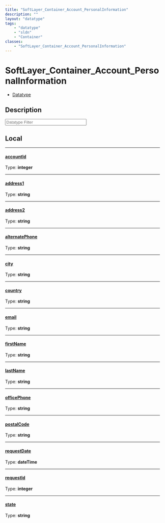 ```yaml
---
title: "SoftLayer_Container_Account_PersonalInformation"
description: ""
layout: "datatype"
tags:
    - "datatype"
    - "sldn"
    - "Container"
classes:
    - "SoftLayer_Container_Account_PersonalInformation"
---
```


# SoftLayer_Container_Account_PersonalInformation
<div id='service-datatype'>
    <ul id='sldn-reference-tabs'>
        <li id='datatype'> <a href='/reference/datatypes/SoftLayer_Container_Account_PersonalInformation' >Datatype</a></li>
    </ul>
</div>

## Description 








<!-- Filer BEGIN -->
<div class="view-filters">
        <div class="clearfix">
            <div class="search-input-box">
                <input placeholder="Datatype Filter" onkeyup="titleSearch(inputId='prop-input', divId='properties', elementClass='prop-row')" 
                    type="text" id="prop-input" value="" size="30" maxlength="128" class="form-text">
            </div>
        </div>
</div>
<!-- Filer END -->

<div id="properties" class="content">
<div id="localProperties" class="prop-content" >

## Local
<div class="prop-row">

-----
[accountId]: #accountid
#### [accountId]
  
<span class="type-label">Type: </span>**integer**  



</div>
<div class="prop-row">

-----
[address1]: #address1
#### [address1]
  
<span class="type-label">Type: </span>**string**  



</div>
<div class="prop-row">

-----
[address2]: #address2
#### [address2]
  
<span class="type-label">Type: </span>**string**  



</div>
<div class="prop-row">

-----
[alternatePhone]: #alternatephone
#### [alternatePhone]
  
<span class="type-label">Type: </span>**string**  



</div>
<div class="prop-row">

-----
[city]: #city
#### [city]
  
<span class="type-label">Type: </span>**string**  



</div>
<div class="prop-row">

-----
[country]: #country
#### [country]
  
<span class="type-label">Type: </span>**string**  



</div>
<div class="prop-row">

-----
[email]: #email
#### [email]
  
<span class="type-label">Type: </span>**string**  



</div>
<div class="prop-row">

-----
[firstName]: #firstname
#### [firstName]
  
<span class="type-label">Type: </span>**string**  



</div>
<div class="prop-row">

-----
[lastName]: #lastname
#### [lastName]
  
<span class="type-label">Type: </span>**string**  



</div>
<div class="prop-row">

-----
[officePhone]: #officephone
#### [officePhone]
  
<span class="type-label">Type: </span>**string**  



</div>
<div class="prop-row">

-----
[postalCode]: #postalcode
#### [postalCode]
  
<span class="type-label">Type: </span>**string**  



</div>
<div class="prop-row">

-----
[requestDate]: #requestdate
#### [requestDate]
  
<span class="type-label">Type: </span>**dateTime**  



</div>
<div class="prop-row">

-----
[requestId]: #requestid
#### [requestId]
  
<span class="type-label">Type: </span>**integer**  



</div>
<div class="prop-row">

-----
[state]: #state
#### [state]
  
<span class="type-label">Type: </span>**string**  



</div>
</div>
<!-- LOCAL PROPERTY END -->

</div>


